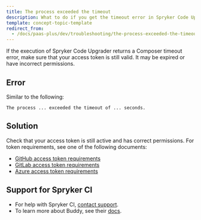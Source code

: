 ```yaml
---
title: The process exceeded the timeout
description: What to do if you get the timeout error in Spryker Code Upgrader
template: concept-topic-template
redirect_from:
  - /docs/paas-plus/dev/troubleshooting/the-process-exceeded-the-timeout.html
---
```


If the execution of Spryker Code Upgrader returns a Composer timeout error, make sure that your access token is still valid. It may be expired or have incorrect permissions.

## Error

Similar to the following:

```shell
The process ... exceeded the timeout of ... seconds.
```

## Solution

Check that your access token is still active and has correct permissions. For token requirements, see one of the following documents:

* [GitHub access token requirements](/docs/scu/dev/onboard-to-spryker-code-upgrader/connect-spryker-code-upgrader-to-a-github-managed-project.html#prerequisites)
* [GitLab access token requirements](/docs/scu/dev/onboard-to-spryker-code-upgrader/connect-spryker-code-upgrader-to-a-gitlab-managed-project.html#prerequisites)
* [Azure access token requirements](/docs/scu/dev/onboard-to-spryker-code-upgrader/connect-spryker-code-upgrader-to-a-azure-managed-project.html#prerequisites)

## Support for Spryker CI

* For help with Spryker CI, [contact support](https://spryker.force.com/support/s/).
* To learn more about Buddy, see their [docs](https://buddy.works/docs).
